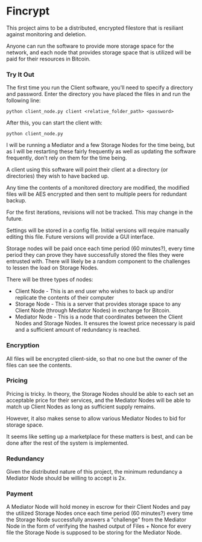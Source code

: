 Fincrypt
========

This project aims to be a distributed, encrypted filestore that is resiliant against monitoring and deletion.

Anyone can run the software to provide more storage space for the network, and each node that provides storage space that is utilized will be paid for their resources in Bitcoin.

### Try It Out
The first time you run the Client software, you'll need to specify a directory and password. Enter the directory you have placed the files in and run the following line:

    python client_node.py client <relative_folder_path> <password>

After this, you can start the client with:

    python client_node.py

I will be running a Mediator and a few Storage Nodes for the time being, but as I will be restarting these fairly frequently as well as updating the software frequently, don't rely on them for the time being.

A client using this software will point their client at a directory (or directories) they wish to have backed up.

Any time the contents of a monitored directory are modified, the modified files will be AES encrypted and then sent to multiple peers for redundant backup.

For the first iterations, revisions will not be tracked. This may change in the future.

Settings will be stored in a config file. Initial versions will require manually editing this file. Future versions will provide a GUI interface.

Storage nodes will be paid once each time period (60 minutes?), every time period they can prove they have successfully stored the files they were entrusted with. There will likely be a random component to the challenges to lessen the load on Storage Nodes.

There will be three types of nodes:
* Client Node - This is an end user who wishes to back up and/or replicate the contents of their computer
* Storage Node - This is a server that provides storage space to any Client Node (through Mediator Nodes) in exchange for Bitcoin.
* Mediator Node - This is a node that coordinates between the Client Nodes and Storage Nodes. It ensures the lowest price necessary is paid and a sufficient amount of redundancy is reached.

### Encryption
All files will be encrypted client-side, so that no one but the owner of the files can see the contents.

### Pricing
Pricing is tricky. In theory, the Storage Nodes should be able to each set an acceptable price for their services, and the Mediator Nodes will be able to match up Client Nodes as long as sufficient supply remains.

However, it also makes sense to allow various Mediator Nodes to bid for storage space.

It seems like setting up a marketplace for these matters is best, and can be done after the rest of the system is implemented.

### Redundancy
Given the distributed nature of this project, the minimum redundancy a Mediator Node should be willing to accept is 2x.

### Payment
A Mediator Node will hold money in escrow for their Client Nodes and pay the utilized Storage Nodes once each time period (60 minutes?) every time the Storage Node successfully answers a "challenge" from the Mediator Node in the form of verifying the hashed output of Files + Nonce for every file the Storage Node is supposed to be storing for the Mediator Node.
